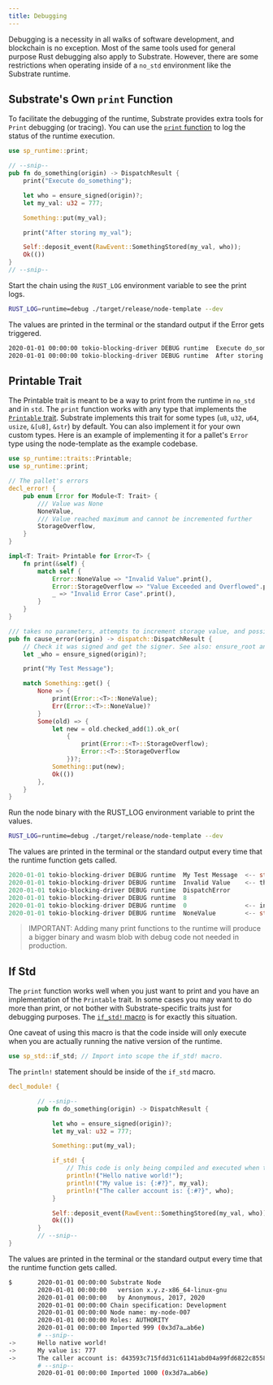 ```yaml
---
title: Debugging
---
```


Debugging is a necessity in all walks of software development, and blockchain is no exception. Most
of the same tools used for general purpose Rust debugging also apply to Substrate. However, there
are some restrictions when operating inside of a `no_std` environment like the Substrate runtime.

## Substrate's Own `print` Function

To facilitate the debugging of the runtime, Substrate provides extra tools for `Print` debugging (or
tracing). You can use the
[`print` function](https://substrate.dev/rustdocs/v2.0.0/sp_runtime/fn.print.html) to log the status
of the runtime execution.

```rust
use sp_runtime::print;

// --snip--
pub fn do_something(origin) -> DispatchResult {
	print("Execute do_something");

	let who = ensure_signed(origin)?;
	let my_val: u32 = 777;

	Something::put(my_val);

	print("After storing my_val");

	Self::deposit_event(RawEvent::SomethingStored(my_val, who));
	Ok(())
}
// --snip--
```

Start the chain using the `RUST_LOG` environment variable to see the print logs.

```sh
RUST_LOG=runtime=debug ./target/release/node-template --dev
```

The values are printed in the terminal or the standard output if the Error gets triggered.

```sh
2020-01-01 00:00:00 tokio-blocking-driver DEBUG runtime  Execute do_something
2020-01-01 00:00:00 tokio-blocking-driver DEBUG runtime  After storing my_val
```

## Printable Trait

The Printable trait is meant to be a way to print from the runtime in `no_std` and in `std`. The
`print` function works with any type that implements the
[`Printable` trait](https://substrate.dev/rustdocs/v2.0.0/sp_runtime/traits/trait.Printable.html).
Substrate implements this trait for some types (`u8`, `u32`, `u64`, `usize`, `&[u8]`, `&str`) by
default. You can also implement it for your own custom types. Here is an example of implementing it
for a pallet's `Error` type using the node-template as the example codebase.

```rust
use sp_runtime::traits::Printable;
use sp_runtime::print;
```

```rust
// The pallet's errors
decl_error! {
	pub enum Error for Module<T: Trait> {
		/// Value was None
		NoneValue,
		/// Value reached maximum and cannot be incremented further
		StorageOverflow,
	}
}

impl<T: Trait> Printable for Error<T> {
	fn print(&self) {
		match self {
			Error::NoneValue => "Invalid Value".print(),
			Error::StorageOverflow => "Value Exceeded and Overflowed".print(),
			_ => "Invalid Error Case".print(),
		}
	}
}
```

```rust
/// takes no parameters, attempts to increment storage value, and possibly throws an error
pub fn cause_error(origin) -> dispatch::DispatchResult {
	// Check it was signed and get the signer. See also: ensure_root and ensure_none
	let _who = ensure_signed(origin)?;

	print("My Test Message");

	match Something::get() {
		None => {
			print(Error::<T>::NoneValue);
			Err(Error::<T>::NoneValue)?
		}
		Some(old) => {
			let new = old.checked_add(1).ok_or(
				{
					print(Error::<T>::StorageOverflow);
					Error::<T>::StorageOverflow
				})?;
			Something::put(new);
			Ok(())
		},
	}
}
```

Run the node binary with the RUST_LOG environment variable to print the values.

```sh
RUST_LOG=runtime=debug ./target/release/node-template --dev
```

The values are printed in the terminal or the standard output every time that the runtime function
gets called.

```rust
2020-01-01 tokio-blocking-driver DEBUG runtime  My Test Message  <-- str implements Printable by default
2020-01-01 tokio-blocking-driver DEBUG runtime  Invalid Value    <-- the custom string from NoneValue
2020-01-01 tokio-blocking-driver DEBUG runtime  DispatchError
2020-01-01 tokio-blocking-driver DEBUG runtime  8
2020-01-01 tokio-blocking-driver DEBUG runtime  0                <-- index value from the Error enum definition
2020-01-01 tokio-blocking-driver DEBUG runtime  NoneValue        <-- str which holds the name of the ident of the error
```

> IMPORTANT: Adding many print functions to the runtime will produce a bigger binary and wasm blob
> with debug code not needed in production.

## If Std

The `print` function works well when you just want to print and you have an implementation of the
`Printable` trait. In some cases you may want to do more than print, or not bother with
Substrate-specific traits just for debugging purposes. The
[`if_std!` macro](https://substrate.dev/rustdocs/v2.0.0/sp_std/macro.if_std.html) is for exactly
this situation.

One caveat of using this macro is that the code inside will only execute when you are actually
running the native version of the runtime.

```rust
use sp_std::if_std; // Import into scope the if_std! macro.
```

The `println!` statement should be inside of the `if_std` macro.

```rust
decl_module! {

		// --snip--
		pub fn do_something(origin) -> DispatchResult {

			let who = ensure_signed(origin)?;
			let my_val: u32 = 777;

			Something::put(my_val);

			if_std! {
				// This code is only being compiled and executed when the `std` feature is enabled.
				println!("Hello native world!");
				println!("My value is: {:#?}", my_val);
				println!("The caller account is: {:#?}", who);
			}

			Self::deposit_event(RawEvent::SomethingStored(my_val, who));
			Ok(())
		}
		// --snip--
}
```

The values are printed in the terminal or the standard output every time that the runtime function
gets called.

```sh
$		2020-01-01 00:00:00 Substrate Node
		2020-01-01 00:00:00   version x.y.z-x86_64-linux-gnu
		2020-01-01 00:00:00   by Anonymous, 2017, 2020
		2020-01-01 00:00:00 Chain specification: Development
		2020-01-01 00:00:00 Node name: my-node-007
		2020-01-01 00:00:00 Roles: AUTHORITY
		2020-01-01 00:00:00 Imported 999 (0x3d7a…ab6e)
		# --snip--
->		Hello native world!
->		My value is: 777
->		The caller account is: d43593c715fdd31c61141abd04a99fd6822c8558854ccde39a5684e7a56da27d (5GrwvaEF...)
		# --snip--
		2020-01-01 00:00:00 Imported 1000 (0x3d7a…ab6e)

```
